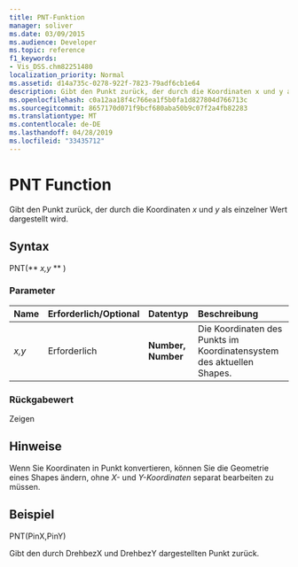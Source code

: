 ```yaml
---
title: PNT-Funktion
manager: soliver
ms.date: 03/09/2015
ms.audience: Developer
ms.topic: reference
f1_keywords:
- Vis_DSS.chm82251480
localization_priority: Normal
ms.assetid: d14a735c-0278-922f-7823-79adf6cb1e64
description: Gibt den Punkt zurück, der durch die Koordinaten x und y als einzelner Wert dargestellt wird.
ms.openlocfilehash: c0a12aa18f4c766ea1f5b0fa1d827804d766713c
ms.sourcegitcommit: 8657170d071f9bcf680aba50b9c07f2a4fb82283
ms.translationtype: MT
ms.contentlocale: de-DE
ms.lasthandoff: 04/28/2019
ms.locfileid: "33435712"
---
```

# <a name="pnt-function"></a>PNT Function

Gibt den Punkt zurück, der durch die Koordinaten  _x_ und  _y_ als einzelner Wert dargestellt wird. 
  
## <a name="syntax"></a>Syntax

PNT(** *x,y* ** ) 
  
### <a name="parameters"></a>Parameter

|**Name**|**Erforderlich/Optional**|**Datentyp**|**Beschreibung**|
|:-----|:-----|:-----|:-----|
| _x,y_ <br/> |Erforderlich  <br/> |**Number, Number** <br/> |Die Koordinaten des Punkts im Koordinatensystem des aktuellen Shapes.  <br/> |
   
### <a name="return-value"></a>Rückgabewert

Zeigen
  
## <a name="remarks"></a>Hinweise

Wenn Sie Koordinaten in Punkt konvertieren, können Sie die Geometrie eines Shapes ändern, ohne  *X-*  und  *Y-Koordinaten*  separat bearbeiten zu müssen. 
  
## <a name="example"></a>Beispiel

PNT(PinX,PinY) 
  
Gibt den durch DrehbezX und DrehbezY dargestellten Punkt zurück. 
  

